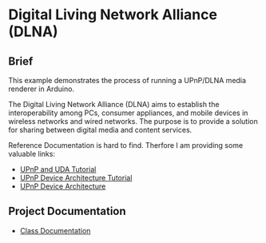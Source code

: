 ﻿# Digital Living Network Alliance (DLNA)


## Brief

This example demonstrates the process of running a UPnP/DLNA media renderer in Arduino.

The Digital Living Network Alliance (DLNA) aims to establish the interoperability among PCs, consumer appliances, and mobile devices in wireless networks and wired networks. The purpose is to provide a solution for sharing between digital media and content services.

Reference Documentation is hard to find. Therfore I am providing some valuable links:

- [UPnP and UDA Tutorial](https://upnp.org/resources/documents/UPnP_UDA_tutorial_July2014.pdf)
- [UPnP Device Architecture Tutorial](
https://embeddedinn.wordpress.com/tutorials/upnp-device-architecture/)
- [UPnP Device Architecture](http://www.upnp.org/specs/arch/UPnP-arch-DeviceArchitecture-v1.1.pdf)


## Project Documentation

- [Class Documentation]()